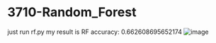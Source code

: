 # 3710-Random_Forest
just run rf.py
my result is RF accuracy: 0.662608695652174
![image](https://user-images.githubusercontent.com/81495762/159405382-c5f42ef3-1a72-4258-b89b-db44b4426420.png)

